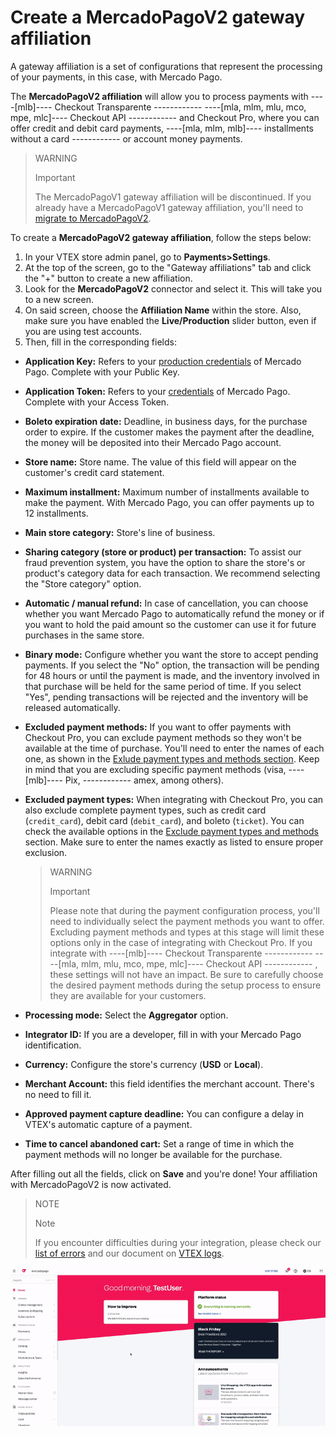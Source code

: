 # Create a MercadoPagoV2 gateway affiliation

A gateway affiliation is a set of configurations that represent the processing of your payments, in this case, with Mercado Pago. 

The **MercadoPagoV2 affiliation** will allow you to process payments with ----[mlb]---- Checkout Transparente ------------ ----[mla, mlm, mlu, mco, mpe, mlc]---- Checkout API ------------ and Checkout Pro, where you can offer credit and debit card payments, ----[mla, mlm, mlb]---- installments without a card ------------ or account money payments. 

> WARNING 
> 
> Important
> 
> The MercadoPagoV1 gateway affiliation will be discontinued. If you already have a MercadoPagoV1 gateway affiliation, you'll need to [migrate to MercadoPagoV2](/developers/en/docs/vtex/integration/v1-v2-migration). 

To create a **MercadoPagoV2 gateway affiliation**, follow the steps below: 

1. In your VTEX store admin panel, go to **Payments>Settings**. 
2. At the top of the screen, go to the "Gateway affiliations" tab and click the "+" button to create a new affiliation. 
3. Look for the **MercadoPagoV2** connector and select it. This will take you to a new screen. 
4. On said screen, choose the **Affiliation Name** within the store. Also, make sure you have enabled the **Live/Production** slider button, even if you are using test accounts. 
5. Then, fill in the corresponding fields: 
  * **Application Key:** Refers to your [production credentials](/developers/en/docs/vtex/additional-content/your-integrations/credentials) of Mercado Pago. Complete with your Public Key. 
  * **Application Token:** Refers to your [credentials](/developers/en/docs/vtex/additional-content/your-integrations/credentials) of Mercado Pago. Complete with your Access Token. 
  * **Boleto expiration date:** Deadline, in business days, for the purchase order to expire. If the customer makes the payment after the deadline, the money will be deposited into their Mercado Pago account. 
  * **Store name:** Store name. The value of this field will appear on the customer's credit card statement. 
  * **Maximum installment:** Maximum number of installments available to make the payment. With Mercado Pago, you can offer payments up to 12 installments.
  * **Main store category:** Store's line of business. 
  * **Sharing category (store or product) per transaction:** To assist our fraud prevention system, you have the option to share the store's or product's category data for each transaction. We recommend selecting the "Store category" option. 
  * **Automatic / manual refund:** In case of cancellation, you can choose whether you want Mercado Pago to automatically refund the money or if you want to hold the paid amount so the customer can use it for future purchases in the same store. 
  * **Binary mode:** Configure whether you want the store to accept pending payments. If you select the "No" option, the transaction will be pending for 48 hours or until the payment is made, and the inventory involved in that purchase will be held for the same period of time. If you select "Yes", pending transactions will be rejected and the inventory will be released automatically. 
  * **Excluded payment methods:** If you want to offer payments with Checkout Pro, you can exclude payment methods so they won't be available at the time of purchase. You'll need to enter the names of each one, as shown in the [Exlude payment types and methods section](/developers/en/docs/vtex/payments-configuration/checkout-pro/exclude-payment-types-methods). Keep in mind that you are excluding specific payment methods (visa, ----[mlb]---- Pix, ------------ amex, among others). 
  * **Excluded payment types:** When integrating with Checkout Pro, you can also exclude complete payment types, such as credit card (`credit_card`), debit card (`debit_card`), and boleto (`ticket`). You can check the available options in the [Exclude payment types and methods](/developers/en/docs/vtex/payments-configuration/checkout-pro/exclude-payment-types-methods) section. Make sure to enter the names exactly as listed to ensure proper exclusion. 

    > WARNING 
    > 
    > Important 
    > 
    > Please note that during the payment configuration process, you'll need to individually select the payment methods you want to offer. Excluding payment methods and types at this stage will limit these options only in the case of integrating with Checkout Pro. If you integrate with  ----[mlb]---- Checkout Transparente ------------ ----[mla, mlm, mlu, mco, mpe, mlc]---- Checkout API ------------ , these settings will not have an impact. Be sure to carefully choose the desired payment methods during the setup process to ensure they are available for your customers. 

  * **Processing mode:** Select the **Aggregator** option. 
  * **Integrator ID:** If you are a developer, fill in with your Mercado Pago identification. 
  * **Currency:** Configure the store's currency (**USD** or **Local**). 
  * **Merchant Account:** this field identifies the merchant account. There's no need to fill it.
  * **Approved payment capture deadline:** You can configure a delay in VTEX's automatic capture of a payment. 
  * **Time to cancel abandoned cart:** Set a range of time in which the payment methods will no longer be available for the purchase.


After filling out all the fields, click on **Save** and you're done! Your affiliation with MercadoPagoV2 is now activated. 

> NOTE
>
> Note
> 
> If you encounter difficulties during your integration, please check our [list of errors](/developers/en/guides/vtex/integration/possible-errors) and our document on [VTEX logs](/developers/en/guides/vtex/how-tos/logs). 

![Creating a MercadoPagoV2 gateway affiliation](/images/vtex/affiliationV2-imagenv2-en.gif)